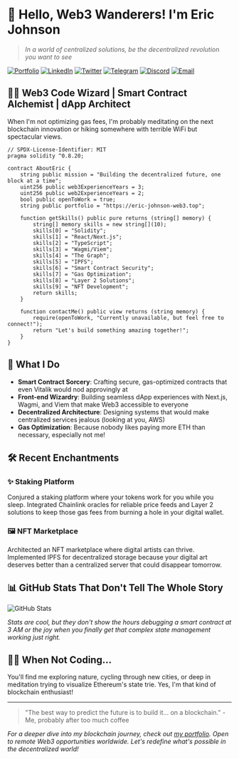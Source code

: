 
# 👋 Hello, Web3 Wanderers! I'm Eric Johnson

> *In a world of centralized solutions, be the decentralized revolution you want to see*

[![Portfolio](https://img.shields.io/badge/Portfolio-eric--johnson--web3.top-8A2BE2?style=for-the-badge&logo=safari&logoColor=white)](https://eric-johnson-web3.top)
[![LinkedIn](https://img.shields.io/badge/LinkedIn-Connect-blue?style=for-the-badge&logo=linkedin)](https://linkedin.com/in/web3-eric-johnson)
[![Twitter](https://img.shields.io/badge/Twitter-Follow-1DA1F2?style=for-the-badge&logo=twitter&logoColor=white)](https://twitter.com/Web3EricJohnson)
[![Telegram](https://img.shields.io/badge/Telegram-Message-26A5E4?style=for-the-badge&logo=telegram&logoColor=white)](https://t.me/eric_johnson_web3)
[![Discord](https://img.shields.io/badge/Discord-Message-7289DA?style=for-the-badge&logo=discord&logoColor=white)](https://discord.com/users/1160519741530705960)
[![Email](https://img.shields.io/badge/Email-Contact-red?style=for-the-badge&logo=gmail)](mailto:eric.johnson@tutamail.com)

## 🧙‍♂️ Web3 Code Wizard | Smart Contract Alchemist | dApp Architect

When I'm not optimizing gas fees, I'm probably meditating on the next blockchain innovation or hiking somewhere with terrible WiFi but spectacular views.

```solidity
// SPDX-License-Identifier: MIT
pragma solidity ^0.8.20;

contract AboutEric {
    string public mission = "Building the decentralized future, one block at a time";
    uint256 public web3ExperienceYears = 3;
    uint256 public web2ExperienceYears = 2;
    bool public openToWork = true;
    string public portfolio = "https://eric-johnson-web3.top";
    
    function getSkills() public pure returns (string[] memory) {
        string[] memory skills = new string[](10);
        skills[0] = "Solidity";
        skills[1] = "React/Next.js";
        skills[2] = "TypeScript";
        skills[3] = "Wagmi/Viem";
        skills[4] = "The Graph";
        skills[5] = "IPFS";
        skills[6] = "Smart Contract Security";
        skills[7] = "Gas Optimization";
        skills[8] = "Layer 2 Solutions";
        skills[9] = "NFT Development";
        return skills;
    }
    
    function contactMe() public view returns (string memory) {
        require(openToWork, "Currently unavailable, but feel free to connect!");
        return "Let's build something amazing together!";
    }
}
```

## 🚀 What I Do

- **Smart Contract Sorcery**: Crafting secure, gas-optimized contracts that even Vitalik would nod approvingly at
- **Front-end Wizardry**: Building seamless dApp experiences with Next.js, Wagmi, and Viem that make Web3 accessible to everyone
- **Decentralized Architecture**: Designing systems that would make centralized services jealous (looking at you, AWS)
- **Gas Optimization**: Because nobody likes paying more ETH than necessary, especially not me!

## 🛠️ Recent Enchantments

### ✨ Staking Platform
Conjured a staking platform where your tokens work for you while you sleep. Integrated Chainlink oracles for reliable price feeds and Layer 2 solutions to keep those gas fees from burning a hole in your digital wallet.

### 🖼️ NFT Marketplace
Architected an NFT marketplace where digital artists can thrive. Implemented IPFS for decentralized storage because your digital art deserves better than a centralized server that could disappear tomorrow.

## 📊 GitHub Stats That Don't Tell The Whole Story

![GitHub Stats](https://github-readme-activity-graph.vercel.app/graph?username=Eric-Johnson-1&theme=github-dark)

*Stats are cool, but they don't show the hours debugging a smart contract at 3 AM or the joy when you finally get that complex state management working just right.*

## 🧘‍♂️ When Not Coding...

You'll find me exploring nature, cycling through new cities, or deep in meditation trying to visualize Ethereum's state trie. Yes, I'm that kind of blockchain enthusiast!

---

> "The best way to predict the future is to build it... on a blockchain." - Me, probably after too much coffee

*For a deeper dive into my blockchain journey, check out [my portfolio](https://eric-johnson-web3.top). Open to remote Web3 opportunities worldwide. Let's redefine what's possible in the decentralized world!*
